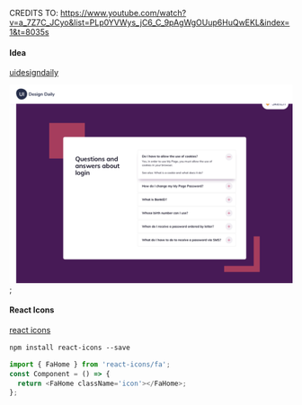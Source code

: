 CREDITS TO:
https://www.youtube.com/watch?v=a_7Z7C_JCyo&list=PLp0YVWys_jC6_C_9pAgWgOUup6HuQwEKL&index=1&t=8035s

#### Idea

[uidesigndaily](https://uidesigndaily.com/posts/sketch-accordion-website-day-1175)

![](./idea.png);

#### React Icons

[react icons](https://react-icons.github.io/react-icons/)

```
npm install react-icons --save
```

```javascript
import { FaHome } from 'react-icons/fa';
const Component = () => {
  return <FaHome className='icon'></FaHome>;
};
```
